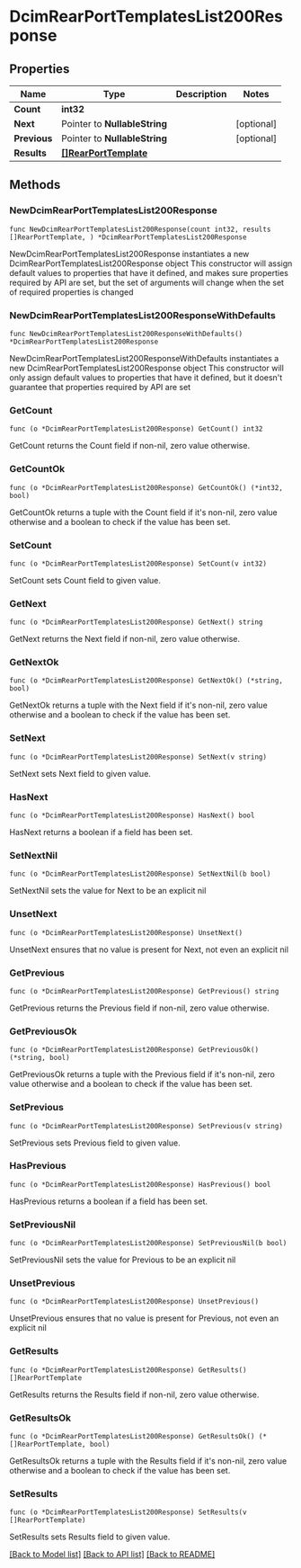 # DcimRearPortTemplatesList200Response

## Properties

Name | Type | Description | Notes
------------ | ------------- | ------------- | -------------
**Count** | **int32** |  | 
**Next** | Pointer to **NullableString** |  | [optional] 
**Previous** | Pointer to **NullableString** |  | [optional] 
**Results** | [**[]RearPortTemplate**](RearPortTemplate.md) |  | 

## Methods

### NewDcimRearPortTemplatesList200Response

`func NewDcimRearPortTemplatesList200Response(count int32, results []RearPortTemplate, ) *DcimRearPortTemplatesList200Response`

NewDcimRearPortTemplatesList200Response instantiates a new DcimRearPortTemplatesList200Response object
This constructor will assign default values to properties that have it defined,
and makes sure properties required by API are set, but the set of arguments
will change when the set of required properties is changed

### NewDcimRearPortTemplatesList200ResponseWithDefaults

`func NewDcimRearPortTemplatesList200ResponseWithDefaults() *DcimRearPortTemplatesList200Response`

NewDcimRearPortTemplatesList200ResponseWithDefaults instantiates a new DcimRearPortTemplatesList200Response object
This constructor will only assign default values to properties that have it defined,
but it doesn't guarantee that properties required by API are set

### GetCount

`func (o *DcimRearPortTemplatesList200Response) GetCount() int32`

GetCount returns the Count field if non-nil, zero value otherwise.

### GetCountOk

`func (o *DcimRearPortTemplatesList200Response) GetCountOk() (*int32, bool)`

GetCountOk returns a tuple with the Count field if it's non-nil, zero value otherwise
and a boolean to check if the value has been set.

### SetCount

`func (o *DcimRearPortTemplatesList200Response) SetCount(v int32)`

SetCount sets Count field to given value.


### GetNext

`func (o *DcimRearPortTemplatesList200Response) GetNext() string`

GetNext returns the Next field if non-nil, zero value otherwise.

### GetNextOk

`func (o *DcimRearPortTemplatesList200Response) GetNextOk() (*string, bool)`

GetNextOk returns a tuple with the Next field if it's non-nil, zero value otherwise
and a boolean to check if the value has been set.

### SetNext

`func (o *DcimRearPortTemplatesList200Response) SetNext(v string)`

SetNext sets Next field to given value.

### HasNext

`func (o *DcimRearPortTemplatesList200Response) HasNext() bool`

HasNext returns a boolean if a field has been set.

### SetNextNil

`func (o *DcimRearPortTemplatesList200Response) SetNextNil(b bool)`

 SetNextNil sets the value for Next to be an explicit nil

### UnsetNext
`func (o *DcimRearPortTemplatesList200Response) UnsetNext()`

UnsetNext ensures that no value is present for Next, not even an explicit nil
### GetPrevious

`func (o *DcimRearPortTemplatesList200Response) GetPrevious() string`

GetPrevious returns the Previous field if non-nil, zero value otherwise.

### GetPreviousOk

`func (o *DcimRearPortTemplatesList200Response) GetPreviousOk() (*string, bool)`

GetPreviousOk returns a tuple with the Previous field if it's non-nil, zero value otherwise
and a boolean to check if the value has been set.

### SetPrevious

`func (o *DcimRearPortTemplatesList200Response) SetPrevious(v string)`

SetPrevious sets Previous field to given value.

### HasPrevious

`func (o *DcimRearPortTemplatesList200Response) HasPrevious() bool`

HasPrevious returns a boolean if a field has been set.

### SetPreviousNil

`func (o *DcimRearPortTemplatesList200Response) SetPreviousNil(b bool)`

 SetPreviousNil sets the value for Previous to be an explicit nil

### UnsetPrevious
`func (o *DcimRearPortTemplatesList200Response) UnsetPrevious()`

UnsetPrevious ensures that no value is present for Previous, not even an explicit nil
### GetResults

`func (o *DcimRearPortTemplatesList200Response) GetResults() []RearPortTemplate`

GetResults returns the Results field if non-nil, zero value otherwise.

### GetResultsOk

`func (o *DcimRearPortTemplatesList200Response) GetResultsOk() (*[]RearPortTemplate, bool)`

GetResultsOk returns a tuple with the Results field if it's non-nil, zero value otherwise
and a boolean to check if the value has been set.

### SetResults

`func (o *DcimRearPortTemplatesList200Response) SetResults(v []RearPortTemplate)`

SetResults sets Results field to given value.



[[Back to Model list]](../README.md#documentation-for-models) [[Back to API list]](../README.md#documentation-for-api-endpoints) [[Back to README]](../README.md)


